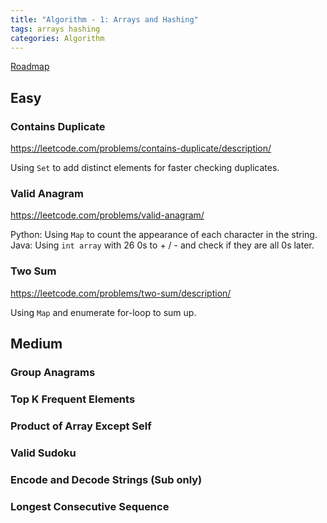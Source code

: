 ```yaml
---
title: "Algorithm - 1: Arrays and Hashing"
tags: arrays hashing
categories: Algorithm
---
```


[Roadmap](https://neetcode.io/roadmap)


## Easy

### Contains Duplicate

https://leetcode.com/problems/contains-duplicate/description/

Using `Set` to add distinct elements for faster checking duplicates.

### Valid Anagram

https://leetcode.com/problems/valid-anagram/

Python: Using `Map` to count the appearance of each character in the string.
Java: Using `int array` with 26 0s to + / - and check if they are all 0s later.

### Two Sum

https://leetcode.com/problems/two-sum/description/

Using `Map` and enumerate for-loop to sum up.


## Medium

### Group Anagrams

### Top K Frequent Elements

### Product of Array Except Self

### Valid Sudoku

### Encode and Decode Strings (Sub only)

### Longest Consecutive Sequence


